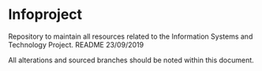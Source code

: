 # Infoproject
Repository to maintain all resources related to the Information Systems and Technology Project.
README 23/09/2019

All alterations and sourced branches should be noted within this document.

